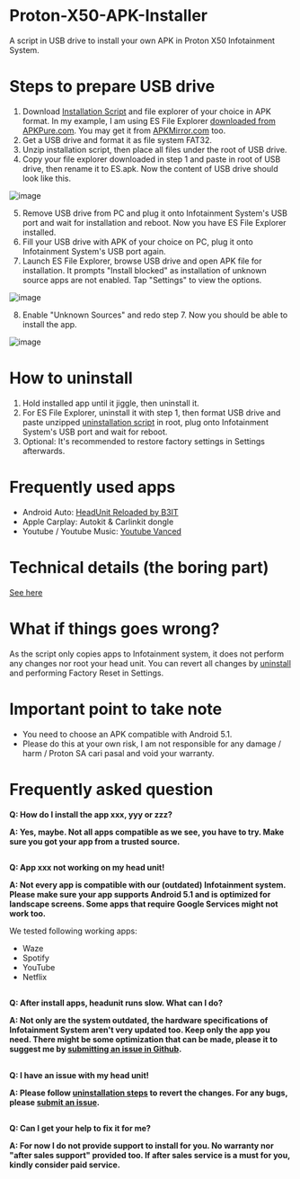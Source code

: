 # Proton-X50-APK-Installer
A script in USB drive to install your own APK in Proton X50 Infotainment System.

# Steps to prepare USB drive
1. Download [Installation Script](https://github.com/xeon1989/Proton-X50-APK-Installer/releases/download/v0.5a/Installation.Script.zip) and file explorer of your choice in APK format. In my example, I am using ES File Explorer [downloaded from APKPure.com](https://m.apkpure.com/es-file-explorer-file-manager/com.estrongs.android.pop).  You may get it from [APKMirror.com](https://www.apkmirror.com/apk/es-global/es-file-explorer/es-file-explorer-4-2-9-2-1-release/) too. 
2. Get a USB drive and format it as file system FAT32. 
3. Unzip installation script, then place all files under the root of USB drive.
4. Copy your file explorer downloaded in step 1 and paste in root of USB drive, then rename it to ES.apk. Now the content of USB drive should look like this. 

![image](https://user-images.githubusercontent.com/17538895/172921723-633a95b0-e1a9-4afc-863a-fb2cf6f0aa0c.png)

5. Remove USB drive from PC and plug it onto Infotainment System's USB port and wait for installation and reboot. Now you have ES File Explorer installed.
6. Fill your USB drive with APK of your choice on PC, plug it onto Infotainment System's USB port again.
7. Launch ES File Explorer, browse USB drive and open APK file for installation. It prompts "Install blocked" as installation of unknown source apps are not enabled. Tap "Settings" to view the options.

![image](https://user-images.githubusercontent.com/17538895/173135211-cc8a3703-e19a-4657-83b7-f87715a247d1.png)

8. Enable "Unknown Sources" and redo step 7. Now you should be able to install the app. 

![image](https://user-images.githubusercontent.com/17538895/173135304-6040f394-4da5-4122-9687-25c39364c63e.png)


# How to uninstall

1. Hold installed app until it jiggle, then uninstall it.
2. For ES File Explorer, uninstall it with step 1, then format USB drive and paste unzipped [uninstallation script](https://github.com/xeon1989/Proton-X50-APK-Installer/releases/download/v0.5a/Uninstallation.script.zip) in root, plug onto Infotainment System's USB port and wait for reboot.  
3. Optional: It's recommended to restore factory settings in Settings afterwards. 


# Frequently used apps

- Android Auto: [HeadUnit Reloaded by B3IT](https://www.b3itlabs.com/prod.php?id=1)
- Apple Carplay: Autokit & Carlinkit dongle
- Youtube / Youtube Music: [Youtube Vanced](https://youtubevanced.com/) 


# Technical details (the boring part)
[See here](https://github.com/xeon1989/Proton-X50-APK-Installer/blob/main/Technical%20Detail.md)

# What if things goes wrong?
As the script only copies apps to Infotainment system, it does not perform any changes nor root your head unit. 
You can revert all changes by [uninstall](https://github.com/xeon1989/Proton-X50-APK-Installer/edit/main/README.md#how-to-uninstall) and performing Factory Reset in Settings. 

# Important point to take note
- You need to choose an APK compatible with Android 5.1. 
- Please do this at your own risk, I am not responsible for any damage / harm / Proton SA cari pasal and void your warranty.

# Frequently asked question

**Q: How do I install the app xxx, yyy or zzz?**

**A: Yes, maybe. Not all apps compatible as we see, you have to try. Make sure you got your app from a trusted source.**
##
**Q: App xxx not working on my head unit!**

**A: Not every app is compatible with our (outdated) Infotainment system. Please make sure your app supports Android 5.1 and is optimized for landscape screens. Some apps that require Google Services might not work too.**

We tested following working apps:
- Waze
- Spotify
- YouTube
- Netflix

##
**Q: After install apps, headunit runs slow. What can I do?**

**A: Not only are the system outdated, the hardware specifications of Infotainment System aren't very updated too. Keep only the app you need. There might be some optimization that can be made, please it to suggest me by [submitting an issue in Github](https://github.com/xeon1989/Proton-X50-APK-Installer/issues).**
##
**Q: I have an issue with my head unit!**

**A: Please follow [uninstallation steps](https://github.com/xeon1989/Proton-X50-APK-Installer/edit/main/README.md#how-to-uninstall) to revert the changes.  For any bugs, please [submit an issue](https://github.com/xeon1989/Proton-X50-APK-Installer/issues).**
##
**Q: Can I get your help to fix it for me?**

**A: For now I do not provide support to install for you. No warranty nor "after sales support" provided too. If after sales service is a must for you, kindly consider paid service.**
##


